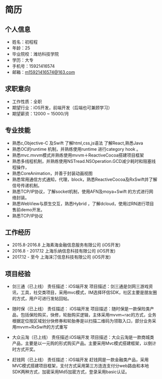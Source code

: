 #     简历


## 个人信息
* 姓名：初程程
* 年龄：25
* 毕业院校：潍坊科技学院
* 学历：大专
* 手机号：15921416574
* 邮箱：m15921416574@163.com


## 求职意向
* 工作性质：全职
* 期望行业：iOS开发，前端开发（后端也可兼顾学习）
* 期望薪资：12000 ~ 15000/月


##  专业技能
* 熟悉c,Objective-C 及Swift 了解html,css,js语法 了解React,熟悉Java
* 熟悉OC的runtime 机制，并熟练使用runtime 进行category hook 。
* 熟悉mvc.mvvm模式并熟练使用mvvm＋ReactiveCocoa搭建项目框架
* 熟悉多线程机制，并熟练使用NSTread.NSOperation.GCD减少耗时和阻塞线程操作，
* 熟悉CoreAnimation，并善于封装动画视图
* 熟悉常用通信方式通知，代理，block，熟悉ReactiveCocoa及RxSwift并了解信号传递机制。
* 熟悉TCP/IP协议，了解socket机制，使用AFN及moya+Swift 的方式进行网络封装。
* 熟悉WebView与原生交互，熟悉Hybrid ，了解dcloud，使用过RN进行项目售前demo开发。
* 熟悉TCP/IP协议


##  工作经历

* 2015.8-2016.8 上海素海金融信息服务有限公司   (iOS开发)
* 2016.8 - 2017.12  上海乐纳信息科技有限公司  (iOS开发)
* 2017.12 - 至今     上海涞汀信息科技有限公司  (iOS开发)


##  项目经验
* 剑三通（已上线）
责任描述：iOS端开发
项目描述：剑三通是剑网三游戏资讯，工具，社交类项目，采用mvc模式，IM选择环信SDK，社区主要是朋友圈的方式，用户可进行发帖回帖。

* 随时保（已上线）
责任描述： iOS端开发
项目描述：随时保是一款保险类产品，包括保险购买，快修，轮胎购买逻辑，主体采用mvvm+rac的方式，业务根据定位按区域划分快修券和轮胎券是以扫描二维码为领取入口，部分业务采用mvvm+RxSwift的方式重写

* 大众云淘（已上线）
责任描述:iOS端开发
项目描述：大众云淘是一款商城类产品，主要是以一元购的形式购买产品。主要采用Mvc模式搭建框架，以倒计时方式开奖。

* 赶钱网（已上线）
责任描述：iOS端开发
赶钱网是一款金融类产品，采用MVC模式搭建项目框架，支付方式采用第三方连连支付分web路由和本地SDK两种方式，加密采用Md5加密方式，登录采用basic认证。

